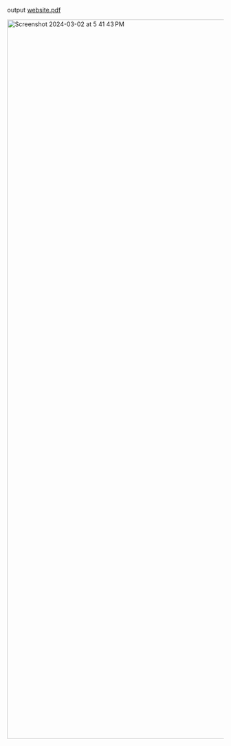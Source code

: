 output
[website.pdf](https://github.com/maharufh/Mentor-Raju/files/14469388/website.pdf)

 
<img width="1669" alt="Screenshot 2024-03-02 at 5 41 43 PM" src="https://github.com/maharufh/Mentor-Raju/assets/85804873/b2e66f1d-d3fc-43fa-9940-b9d063e270c7">

